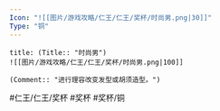 ```yaml
---
Icon: "![[图片/游戏攻略/仁王/仁王/奖杯/时尚男.png|30]]"
Type: "铜"
---
```

```ad-common-bronze-trophy
title: (Title:: "时尚男")
![[图片/游戏攻略/仁王/仁王/奖杯/时尚男.png|100]]

(Comment:: "进行理容改变发型或胡须造型。")
```

#仁王/仁王/奖杯 #奖杯 #奖杯/铜
